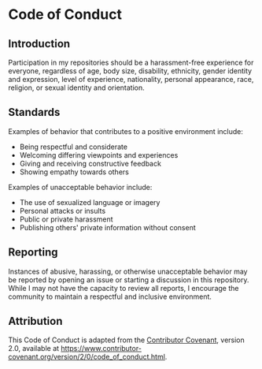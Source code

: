 # Code of Conduct

## Introduction

Participation in my repositories should be a harassment-free experience for everyone, regardless of age, body size, disability, ethnicity, gender identity and expression, level of experience, nationality, personal appearance, race, religion, or sexual identity and orientation.

## Standards

Examples of behavior that contributes to a positive environment include:

- Being respectful and considerate
- Welcoming differing viewpoints and experiences
- Giving and receiving constructive feedback
- Showing empathy towards others

Examples of unacceptable behavior include:

- The use of sexualized language or imagery
- Personal attacks or insults
- Public or private harassment
- Publishing others' private information without consent

## Reporting

Instances of abusive, harassing, or otherwise unacceptable behavior may be reported by opening an issue or starting a discussion in this repository. While I may not have the capacity to review all reports, I encourage the community to maintain a respectful and inclusive environment.

## Attribution

This Code of Conduct is adapted from the [Contributor Covenant][homepage], version 2.0, available at https://www.contributor-covenant.org/version/2/0/code_of_conduct.html.

[homepage]: https://www.contributor-covenant.org
